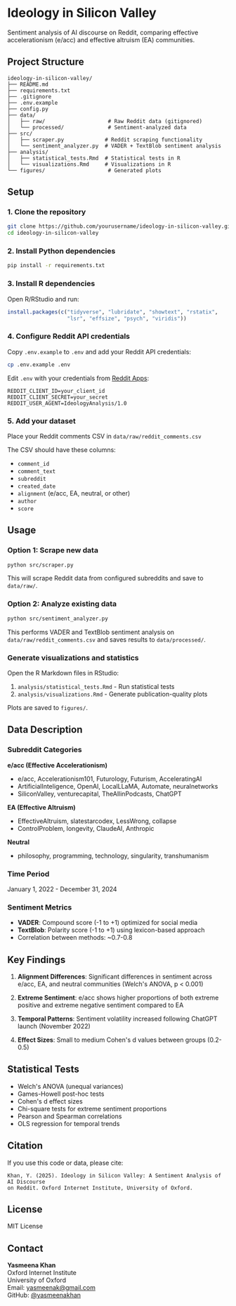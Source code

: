 # Ideology in Silicon Valley

Sentiment analysis of AI discourse on Reddit, comparing effective accelerationism (e/acc) and effective altruism (EA) communities.

## Project Structure

```
ideology-in-silicon-valley/
├── README.md
├── requirements.txt
├── .gitignore
├── .env.example
├── config.py
├── data/
│   ├── raw/                    # Raw Reddit data (gitignored)
│   └── processed/              # Sentiment-analyzed data
├── src/
│   ├── scraper.py             # Reddit scraping functionality
│   └── sentiment_analyzer.py  # VADER + TextBlob sentiment analysis
├── analysis/
│   ├── statistical_tests.Rmd  # Statistical tests in R
│   └── visualizations.Rmd     # Visualizations in R
└── figures/                    # Generated plots
```

## Setup

### 1. Clone the repository

```bash
git clone https://github.com/yourusername/ideology-in-silicon-valley.git
cd ideology-in-silicon-valley
```

### 2. Install Python dependencies

```bash
pip install -r requirements.txt
```

### 3. Install R dependencies

Open R/RStudio and run:

```r
install.packages(c("tidyverse", "lubridate", "showtext", "rstatix", 
                   "lsr", "effsize", "psych", "viridis"))
```

### 4. Configure Reddit API credentials

Copy `.env.example` to `.env` and add your Reddit API credentials:

```bash
cp .env.example .env
```

Edit `.env` with your credentials from [Reddit Apps](https://www.reddit.com/prefs/apps):

```
REDDIT_CLIENT_ID=your_client_id
REDDIT_CLIENT_SECRET=your_secret
REDDIT_USER_AGENT=IdeologyAnalysis/1.0
```

### 5. Add your dataset

Place your Reddit comments CSV in `data/raw/reddit_comments.csv`

The CSV should have these columns:
- `comment_id`
- `comment_text`
- `subreddit`
- `created_date`
- `alignment` (e/acc, EA, neutral, or other)
- `author`
- `score`

## Usage

### Option 1: Scrape new data

```bash
python src/scraper.py
```

This will scrape Reddit data from configured subreddits and save to `data/raw/`.

### Option 2: Analyze existing data

```bash
python src/sentiment_analyzer.py
```

This performs VADER and TextBlob sentiment analysis on `data/raw/reddit_comments.csv` and saves results to `data/processed/`.

### Generate visualizations and statistics

Open the R Markdown files in RStudio:

1. `analysis/statistical_tests.Rmd` - Run statistical tests
2. `analysis/visualizations.Rmd` - Generate publication-quality plots

Plots are saved to `figures/`.

## Data Description

### Subreddit Categories

**e/acc (Effective Accelerationism)**
- e/acc, Accelerationism101, Futurology, Futurism, AcceleratingAI
- ArtificialInteligence, OpenAI, LocalLLaMA, Automate, neuralnetworks
- SiliconValley, venturecapital, TheAllinPodcasts, ChatGPT

**EA (Effective Altruism)**
- EffectiveAltruism, slatestarcodex, LessWrong, collapse
- ControlProblem, longevity, ClaudeAI, Anthropic

**Neutral**
- philosophy, programming, technology, singularity, transhumanism

### Time Period

January 1, 2022 - December 31, 2024

### Sentiment Metrics

- **VADER**: Compound score (-1 to +1) optimized for social media
- **TextBlob**: Polarity score (-1 to +1) using lexicon-based approach
- Correlation between methods: ~0.7-0.8

## Key Findings

1. **Alignment Differences**: Significant differences in sentiment across e/acc, EA, and neutral communities (Welch's ANOVA, p < 0.001)

2. **Extreme Sentiment**: e/acc shows higher proportions of both extreme positive and extreme negative sentiment compared to EA

3. **Temporal Patterns**: Sentiment volatility increased following ChatGPT launch (November 2022)

4. **Effect Sizes**: Small to medium Cohen's d values between groups (0.2-0.5)

## Statistical Tests

- Welch's ANOVA (unequal variances)
- Games-Howell post-hoc tests
- Cohen's d effect sizes
- Chi-square tests for extreme sentiment proportions
- Pearson and Spearman correlations
- OLS regression for temporal trends

## Citation

If you use this code or data, please cite:

```
Khan, Y. (2025). Ideology in Silicon Valley: A Sentiment Analysis of AI Discourse 
on Reddit. Oxford Internet Institute, University of Oxford.
```

## License

MIT License

## Contact

**Yasmeena Khan**  
Oxford Internet Institute  
University of Oxford  
Email: yasmeenak@gmail.com  
GitHub: [@yasmeenakhan](https://github.com/yasmeenakhan)